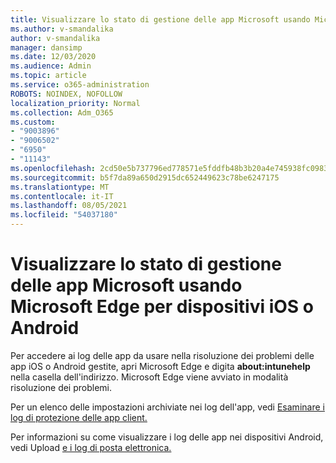 ```yaml
---
title: Visualizzare lo stato di gestione delle app Microsoft usando Microsoft Edge per dispositivi iOS o Android
ms.author: v-smandalika
author: v-smandalika
manager: dansimp
ms.date: 12/03/2020
ms.audience: Admin
ms.topic: article
ms.service: o365-administration
ROBOTS: NOINDEX, NOFOLLOW
localization_priority: Normal
ms.collection: Adm_O365
ms.custom:
- "9003896"
- "9006502"
- "6950"
- "11143"
ms.openlocfilehash: 2cd50e5b737796ed778571e5fddfb48b3b20a4e745938fc09836525a47ba2b72
ms.sourcegitcommit: b5f7da89a650d2915dc652449623c78be6247175
ms.translationtype: MT
ms.contentlocale: it-IT
ms.lasthandoff: 08/05/2021
ms.locfileid: "54037180"
---
```

# <a name="view-the-management-status-of-microsoft-apps-by-using-microsoft-edge-for-ios-or-android-devices"></a>Visualizzare lo stato di gestione delle app Microsoft usando Microsoft Edge per dispositivi iOS o Android

Per accedere ai log delle app da usare nella risoluzione dei problemi delle app iOS o Android gestite, apri Microsoft Edge e digita **about:intunehelp** nella casella dell'indirizzo. Microsoft Edge viene avviato in modalità risoluzione dei problemi.

Per un elenco delle impostazioni archiviate nei log dell'app, vedi [Esaminare i log di protezione delle app client.](/mem/intune/apps/app-protection-policy-settings-log)

Per informazioni su come visualizzare i log delle app nei dispositivi Android, vedi Upload [e i log di posta elettronica.](/mem/intune/user-help/send-logs-to-your-it-admin-by-email-android)